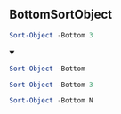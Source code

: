 ## BottomSortObject
```ps1
Sort-Object -Bottom 3
```
<details open>
    <summary></summary>

```ps1
Sort-Object -Bottom
```
```ps1
Sort-Object -Bottom 3
```
```ps1
Sort-Object -Bottom N
```
</details>
